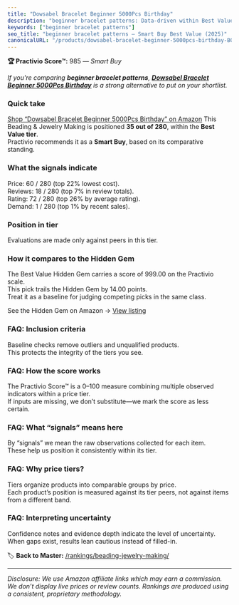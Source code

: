 ```yaml
---
title: "Dowsabel Bracelet Beginner 5000Pcs Birthday"
description: "beginner bracelet patterns: Data-driven within Best Value ranking using the Practivio Score™. Positioned by quality, value, demand, findability, momentum."
keywords: ["beginner bracelet patterns"]
seo_title: "beginner bracelet patterns — Smart Buy Best Value (2025)"
canonicalURL: "/products/dowsabel-bracelet-beginner-5000pcs-birthday-B0BWMPGFVL/"
---
```


**🏆 Practivio Score™:** 985 — _Smart Buy_


*If you're comparing **beginner bracelet patterns**, **[Dowsabel Bracelet Beginner 5000Pcs Birthday](https://www.amazon.com/dp/B0BWMPGFVL?tag=practivio-20)** is a strong alternative to put on your shortlist.*
### Quick take
[Shop “Dowsabel Bracelet Beginner 5000Pcs Birthday” on Amazon](https://www.amazon.com/dp/B0BWMPGFVL?tag=practivio-20)
This Beading & Jewelry Making is positioned **35 out of 280**, within the **Best Value tier**.  
Practivio recommends it as a **Smart Buy**, based on its comparative standing.

### What the signals indicate
Price: 60 / 280 (top 22% lowest cost).  
Reviews: 18 / 280 (top 7% in review totals).  
Rating: 72 / 280 (top 26% by average rating).  
Demand: 1 / 280 (top 1% by recent sales).

### Position in tier
Evaluations are made only against peers in this tier.

### How it compares to the Hidden Gem
The Best Value Hidden Gem carries a score of 999.00 on the Practivio scale.  
This pick trails the Hidden Gem by 14.00 points.  
Treat it as a baseline for judging competing picks in the same class.  

See the Hidden Gem on Amazon → [View listing](https://www.amazon.com/dp/B07D4J1MQ4?tag=practivio-20)

### FAQ: Inclusion criteria
Baseline checks remove outliers and unqualified products.  
This protects the integrity of the tiers you see.

### FAQ: How the score works
The Practivio Score™ is a 0–100 measure combining multiple observed indicators within a price tier.  
If inputs are missing, we don’t substitute—we mark the score as less certain.

### FAQ: What “signals” means here
By “signals” we mean the raw observations collected for each item.  
These help us position it consistently within its tier.

### FAQ: Why price tiers?
Tiers organize products into comparable groups by price.  
Each product’s position is measured against its tier peers, not against items from a different band.

### FAQ: Interpreting uncertainty
Confidence notes and evidence depth indicate the level of uncertainty.  
When gaps exist, results lean cautious instead of filled-in.


🏷️ **Back to Master:** [/rankings/beading-jewelry-making/](/rankings/beading-jewelry-making/)

---
_Disclosure: We use Amazon affiliate links which may earn a commission. We don’t display live prices or review counts. Rankings are produced using a consistent, proprietary methodology._

